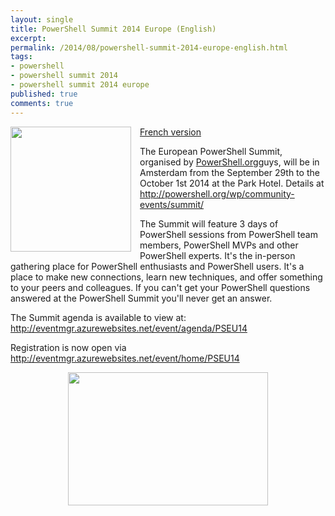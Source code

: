```yaml
---
layout: single
title: PowerShell Summit 2014 Europe (English)
excerpt: 
permalink: /2014/08/powershell-summit-2014-europe-english.html
tags: 
- powershell
- powershell summit 2014
- powershell summit 2014 europe
published: true
comments: true
---
```


 
 <a href="{{ site.url }}/images/2014/20140812_PowerShell_Summit_2014_Europe_(English)/2014-03-11%252B6-43-32%252BPM__205120932__-298x308.jpg" imageanchor="1" style="clear: left; float: left; margin-bottom: 1em; margin-right: 1em;"><img border="0" src="{{ site.url }}/images/2014/20140812_PowerShell_Summit_2014_Europe_(English)/2014-03-11%252B6-43-32%252BPM__205120932__-298x308.jpg" height="200" width="193" /></a>
<a href="{{ site.url }}/2014/08/powershell-summit-2014-europe.html" target="_blank">French version</a>

The European PowerShell Summit, organised by <a href="http://powershell.org/">PowerShell.org</a>guys, will be in Amsterdam from the September 29th to the October 1st 2014 at the Park Hotel. Details at <a href="http://powershell.org/wp/community-events/summit/">http://powershell.org/wp/community-events/summit/</a>

The Summit will feature 3 days of PowerShell sessions from PowerShell team members, PowerShell MVPs and other PowerShell experts. It's the in-person gathering place for PowerShell enthusiasts and PowerShell users. It's a place to make new connections, learn new techniques, and offer something to your peers and colleagues. If you can't get your PowerShell questions answered at the PowerShell Summit you'll never get an answer.



The Summit agenda is available to view at: <a href="http://eventmgr.azurewebsites.net/event/agenda/PSEU14">http://eventmgr.azurewebsites.net/event/agenda/PSEU14</a>

Registration is now open via <a href="http://eventmgr.azurewebsites.net/event/home/PSEU14">http://eventmgr.azurewebsites.net/event/home/PSEU14</a>
<div>
</div><div class="separator" style="clear: both; text-align: center;"><a href="{{ site.url }}/images/2014/20140812_PowerShell_Summit_2014_Europe_(English)/KeizersgrachtReguliersgrachtAmsterdam__572490669__-1600x1066.jpg" imageanchor="1" style="margin-left: 1em; margin-right: 1em;"><img border="0" src="{{ site.url }}/images/2014/20140812_PowerShell_Summit_2014_Europe_(English)/KeizersgrachtReguliersgrachtAmsterdam__572490669__-1600x1066.jpg" height="213" width="320" /></a></div>


